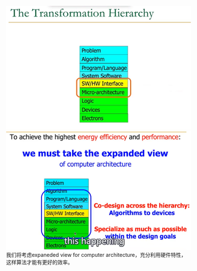 ![](images/2022-02-07-07-37-17.png)
![](images/2022-02-07-07-40-35.png)
我们将考虑expaneded view for computer architecture，充分利用硬件特性，这样算法才能有更好的效率。
